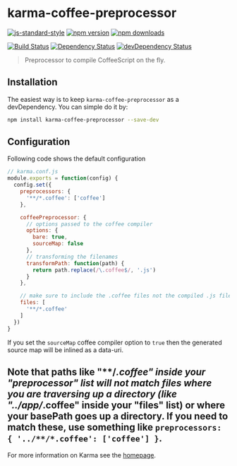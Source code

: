 # karma-coffee-preprocessor

[![js-standard-style](https://img.shields.io/badge/code%20style-standard-brightgreen.svg?style=flat-square)](https://github.com/karma-runner/karma-coffee-preprocessor)
 [![npm version](https://img.shields.io/npm/v/karma-coffee-preprocessor.svg?style=flat-square)](https://www.npmjs.com/package/karma-coffee-preprocessor) [![npm downloads](https://img.shields.io/npm/dm/karma-coffee-preprocessor.svg?style=flat-square)](https://www.npmjs.com/package/karma-coffee-preprocessor)

[![Build Status](https://img.shields.io/travis/karma-runner/karma-coffee-preprocessor/master.svg?style=flat-square)](https://travis-ci.org/karma-runner/karma-coffee-preprocessor) [![Dependency Status](https://img.shields.io/david/karma-runner/karma-coffee-preprocessor.svg?style=flat-square)](https://david-dm.org/karma-runner/karma-coffee-preprocessor) [![devDependency Status](https://img.shields.io/david/dev/karma-runner/karma-coffee-preprocessor.svg?style=flat-square)](https://david-dm.org/karma-runner/karma-coffee-preprocessor#info=devDependencies)

> Preprocessor to compile CoffeeScript on the fly.

## Installation

The easiest way is to keep `karma-coffee-preprocessor` as a devDependency.
You can simple do it by:
```bash
npm install karma-coffee-preprocessor --save-dev
```

## Configuration

Following code shows the default configuration

```js
// karma.conf.js
module.exports = function(config) {
  config.set({
    preprocessors: {
      '**/*.coffee': ['coffee']
    },

    coffeePreprocessor: {
      // options passed to the coffee compiler
      options: {
        bare: true,
        sourceMap: false
      },
      // transforming the filenames
      transformPath: function(path) {
        return path.replace(/\.coffee$/, '.js')
      }
    },

    // make sure to include the .coffee files not the compiled .js files
    files: [
      '**/*.coffee'
    ]
  })
}
```

If you set the `sourceMap` coffee compiler option to `true` then the generated source map will be inlined as a data-uri.

Note that paths like "**/*.coffee" inside your "preprocessor" list will not match files where you are traversing up a directory (like "../app/*.coffee" inside your "files" list) or where your basePath goes up a directory. If you need to match these, use something like `preprocessors: { '../**/*.coffee': ['coffee'] }`.
----

For more information on Karma see the [homepage].


[homepage]: http://karma-runner.github.com
